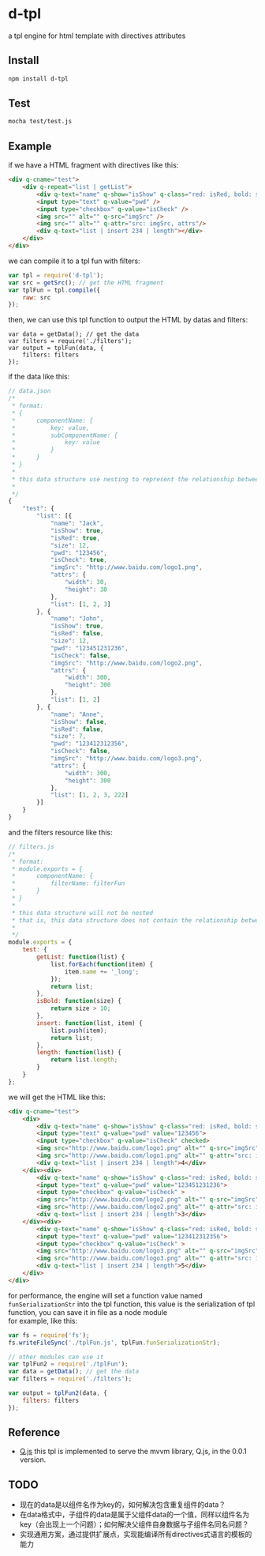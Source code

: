 # d-tpl
a tpl engine for html template with directives attributes

## Install

```sh
npm install d-tpl
```

## Test

```sh
mocha test/test.js
```

## Example

if we have a HTML fragment with directives like this:

```html
<div q-cname="test">
    <div q-repeat="list | getList">
        <div q-text="name" q-show="isShow" q-class="red: isRed, bold: size | isBold"></div>
        <input type="text" q-value="pwd" />
        <input type="checkbox" q-value="isCheck" />
        <img src="" alt="" q-src="imgSrc" />
        <img src="" alt="" q-attr="src: imgSrc, attrs"/>
        <div q-text="list | insert 234 | length"></div>
    </div>
</div>
```
we can compile it to a tpl fun with filters:

```javascript
var tpl = require('d-tpl');
var src = getSrc(); // get the HTML fragment
var tplFun = tpl.compile({
    raw: src
});

```

then, we can use this tpl function to output the HTML by datas and filters:

```
var data = getData(); // get the data
var filters = require('./filters');
var output = tplFun(data, {
    filters: filters
});
```

if the data like this:

```javascript
// data.json
/*
 * format:
 * {
 *      componentName: {
 *          key: value,
 *          subComponentName: {
 *              key: value
 *          }
 *      }
 * }
 * 
 * this data structure use nesting to represent the relationship between components
 * 
 */
{
    "test": {
        "list": [{
            "name": "Jack",
            "isShow": true,
            "isRed": true,
            "size": 12,
            "pwd": "123456",
            "isCheck": true,
            "imgSrc": "http://www.baidu.com/logo1.png",
            "attrs": {
                "width": 30,
                "height": 30
            },
            "list": [1, 2, 3]
        }, {
            "name": "John",
            "isShow": true,
            "isRed": false,
            "size": 12,
            "pwd": "123451231236",
            "isCheck": false,
            "imgSrc": "http://www.baidu.com/logo2.png",
            "attrs": {
                "width": 300,
                "height": 300
            },
            "list": [1, 2]
        }, {
            "name": "Anne",
            "isShow": false,
            "isRed": false,
            "size": 7,
            "pwd": "123412312356",
            "isCheck": false,
            "imgSrc": "http://www.baidu.com/logo3.png",
            "attrs": {
                "width": 300,
                "height": 300
            },
            "list": [1, 2, 3, 222]
        }]
    }
}

```

and the filters resource like this:

``` javascript
// filters.js
/*
 * format:
 * module.exports = {
 *      componentName: {
 *          filterName: filterFun
 *      }
 * }
 * 
 * this data structure will not be nested
 * that is, this data structure does not contain the relationship between components
 * 
 */
module.exports = {
    test: {
        getList: function(list) {
            list.forEach(function(item) {
                item.name += '_long';
            });
            return list;
        },
        isBold: function(size) {
            return size > 10;
        },
        insert: function(list, item) {
            list.push(item);
            return list;
        },
        length: function(list) {
            return list.length;
        }
    }
};
```

we will get the HTML like this:

```html
<div q-cname="test">
    <div>
        <div q-text="name" q-show="isShow" q-class="red: isRed, bold: size | isBold" style="display: block;" class="red bold">Jack_long</div>
        <input type="text" q-value="pwd" value="123456">
        <input type="checkbox" q-value="isCheck" checked>
        <img src="http://www.baidu.com/logo1.png" alt="" q-src="imgSrc">
        <img src="http://www.baidu.com/logo1.png" alt="" q-attr="src: imgSrc, attrs" width="30" height="30" >
        <div q-text="list | insert 234 | length">4</div>
    </div><div>
        <div q-text="name" q-show="isShow" q-class="red: isRed, bold: size | isBold" style="display: block;" class=" bold">John_long</div>
        <input type="text" q-value="pwd" value="123451231236">
        <input type="checkbox" q-value="isCheck" >
        <img src="http://www.baidu.com/logo2.png" alt="" q-src="imgSrc">
        <img src="http://www.baidu.com/logo2.png" alt="" q-attr="src: imgSrc, attrs" width="300" height="300" >
        <div q-text="list | insert 234 | length">3</div>
    </div><div>
        <div q-text="name" q-show="isShow" q-class="red: isRed, bold: size | isBold" style="display: none;" class=" ">Anne_long</div>
        <input type="text" q-value="pwd" value="123412312356">
        <input type="checkbox" q-value="isCheck" >
        <img src="http://www.baidu.com/logo3.png" alt="" q-src="imgSrc">
        <img src="http://www.baidu.com/logo3.png" alt="" q-attr="src: imgSrc, attrs" width="300" height="300" >
        <div q-text="list | insert 234 | length">5</div>
    </div>
</div>
```

for performance, the engine will set a function value named `funSerializationStr` into the tpl function, this value is the serialization of tpl function, you can save it in file as a node module<br>
for example, like this:

```javascript
var fs = require('fs');
fs.writeFileSync('./tplFun.js', tplFun.funSerializationStr);

// other modules can use it
var tplFun2 = require('./tplFun');
var data = getData(); // get the data
var filters = require('./filters');

var output = tplFun2(data, {
    filters: filters
});

```

## Reference
- [Q.js](https://github.com/imweb/Q.js) this tpl is implemented to serve the mvvm library, Q.js, in the 0.0.1 version.

## TODO
- 现在的data是以组件名作为key的，如何解决包含重复组件的data？
- 在data格式中，子组件的data是属于父组件data的一个值，同样以组件名为key（会出现上一个问题）；如何解决父组件自身数据与子组件名同名问题？
- 实现通用方案，通过提供扩展点，实现能编译所有directives式语言的模板的能力
